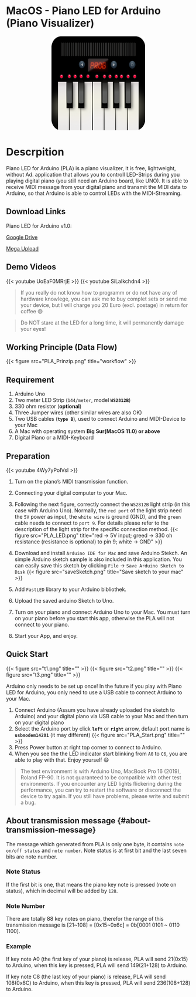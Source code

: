 # MacOS - Piano LED for Arduino (Piano Visualizer)

<p style="text-align:center;"><img loading="lazy" src="logo.png" alt="" width="256" height="256"/> </p>

# Descrpition
Piano LED for Arduino (PLA) is a piano visualizer, it is free, lightweight, without Ad. application that allows you to controll LED-Strips during you playing digital piano (you still need an Arduino board, like UNO). It is able to receive MIDI message from your digital piano and transmit the MIDI data to Arduino, so that Arduino is able to control LEDs with the MIDI-Streaming. 

## Download Links
Piano LED for Arduino v1.0:

[Google Drive](https://drive.google.com/file/d/1BcECvxdBHfR2Y0WgC1VY_5yRrhZZ0OAX/view?usp=sharing)

[Mega Upload](https://mega.nz/file/LHBDnIKa#Pr-MxP1Z7d9Q6Bov0dXnC5QXqigoT0Y1XQUhZjIgNy4)

## Demo Videos
{{< youtube UoEaF0MRrjE >}}
{{< youtube SiLaIkchdn4 >}}

>If you really do not know how to programm or do not have any of hardware knowlege, you can ask me to buy complet sets or send me your device, but I will charge you 20 Euro (excl. postage) in return for coffee 😄 

> Do NOT stare at the LED for a long time, it will permanently damage your eyes!

## Working Principle (Data Flow)
{{< figure src="PLA_Prinzip.png" title="workflow" >}}

## Requirement
  1. Arduino Uno
  2. Two meter LED Strip (`144/meter`, model **`WS2812B`**)
  3. 330 ohm resistor (**optional**)
  4. Three Jumper wires (other similar wires are also OK)
  5. Two USB cables (**`type B`**), used to connect Arduino and MIDI-Device to your Mac
  6. A Mac with operating system **Big Sur(MacOS 11.0) or above**
  7. Digital Piano or a MIDI-Keyboard

## Preparation
{{< youtube 4Wy7yPoIVsI >}}

  1. Turn on the piano&#8217;s MIDI transmission function.
  2. Connecting your digital computer to your Mac.
  3. Following the next figure, correctly connect the `WS2812B` light strip (in this case with Arduino Uno). Normally, the `red port` of the light strip need the `5V` power as input, the `white wire` is ground (GND), and the `green` cable needs to connect to `port 9`. For details please refer to the description of the light strip for the specific connection method.
{{< figure src="PLA_LED.png" title="red → 5V input; greed → 330 oh resistance (resistance is optional) to pin 9; white → GND" >}}

4. Download and install `Arduino IDE for Mac` and save Arduino Stekch. An simple Arduino sketch sample is also included in this application. You can easily save this sketch by clicking `File` -> `Save Arduino Sketch to Disk`
{{< figure src="saveSketch.png" title="Save sketch to your mac" >}}

5. Add `FastLED` library to your Arduino bibliothek.

6. Upload the saved arduino Sketch to Uno.

7. Turn on your piano and connect Arduino Uno to your Mac. You must turn on your piano before you start this app, otherwise the PLA will not connect to your piano.

8. Start your App, and enjoy. 

## Quick Start
{{< figure src="t1.png" title="" >}}
{{< figure src="t2.png" title="" >}}
{{< figure src="t3.png" title="" >}}

Arduino only needs to be set up once! In the future if you play with Piano LED for Arduino, you only need to use a USB cable to connect Arduino to your Mac.
  1. Connect Arduino (Assum you have already uploaded the sketch to Arduino) and your digital piano via USB cable to your Mac and then turn on your digital piano
  2. Select the Arduino port by click **`left`** or **`right`** arrow, default port name is **`usbmodem14201`** (it may different)
{{< figure src="PLA_Start.png" title="" >}}
  3. Press Power button at right top corner to connect to Arduino.
  4. When you see the the LED indicator start blinking from `A0` to `C6`, you are able to play with that. Enjoy yourself 😄

>The test environment is with Arduino Uno, MacBook Pro 16 (2019), Roland FP-90. It is not guaranteed to be compatible with other test environments. If you encounter any LED lights flickering during the performance, you can try to restart the software or disconnect the device to try again. If you still have problems, please write and submit a bug.

## About transmission message {#about-transmission-message}
The message which generated from PLA is only one byte, it contains `note on/off status` and `note number`. Note status is at first bit and the last seven bits are note number.

### Note Status
If the first bit is one, that means the piano key note is pressed (note on status), which in decimal will be added by `128`.

### Note Number
There are totally 88 key notes on piano, therefor the range of this transmission message is [21~108] = [0x15~0x6c] = 0b[0001 0101 ~ 0110 1100]. 

### Example
If key note A0 (the first key of your piano) is release, PLA will send 21(0x15) to Arduino, when this key is pressed, PLA will send 149(21+128) to Arduino.

If key note C8 (the last key of your piano) is release, PLA will send 108(0x6C) to Arduino, when this key is pressed, PLA will send 236(108+128) to Arduino.
